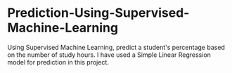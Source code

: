 # Prediction-Using-Supervised-Machine-Learning
Using Supervised Machine Learning, predict a student's percentage based on the number of study hours. I have used a Simple Linear Regression model for prediction in this project.
